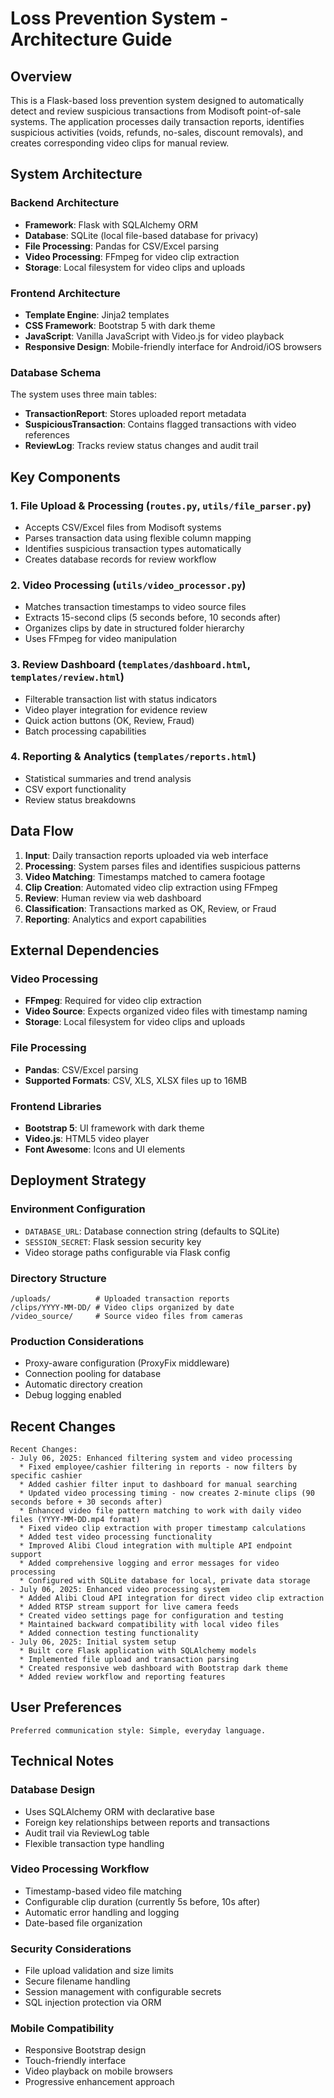 # Loss Prevention System - Architecture Guide

## Overview

This is a Flask-based loss prevention system designed to automatically detect and review suspicious transactions from Modisoft point-of-sale systems. The application processes daily transaction reports, identifies suspicious activities (voids, refunds, no-sales, discount removals), and creates corresponding video clips for manual review.

## System Architecture

### Backend Architecture
- **Framework**: Flask with SQLAlchemy ORM
- **Database**: SQLite (local file-based database for privacy)
- **File Processing**: Pandas for CSV/Excel parsing
- **Video Processing**: FFmpeg for video clip extraction
- **Storage**: Local filesystem for video clips and uploads

### Frontend Architecture
- **Template Engine**: Jinja2 templates
- **CSS Framework**: Bootstrap 5 with dark theme
- **JavaScript**: Vanilla JavaScript with Video.js for video playback
- **Responsive Design**: Mobile-friendly interface for Android/iOS browsers

### Database Schema
The system uses three main tables:
- **TransactionReport**: Stores uploaded report metadata
- **SuspiciousTransaction**: Contains flagged transactions with video references
- **ReviewLog**: Tracks review status changes and audit trail

## Key Components

### 1. File Upload & Processing (`routes.py`, `utils/file_parser.py`)
- Accepts CSV/Excel files from Modisoft systems
- Parses transaction data using flexible column mapping
- Identifies suspicious transaction types automatically
- Creates database records for review workflow

### 2. Video Processing (`utils/video_processor.py`)
- Matches transaction timestamps to video source files
- Extracts 15-second clips (5 seconds before, 10 seconds after)
- Organizes clips by date in structured folder hierarchy
- Uses FFmpeg for video manipulation

### 3. Review Dashboard (`templates/dashboard.html`, `templates/review.html`)
- Filterable transaction list with status indicators
- Video player integration for evidence review
- Quick action buttons (OK, Review, Fraud)
- Batch processing capabilities

### 4. Reporting & Analytics (`templates/reports.html`)
- Statistical summaries and trend analysis
- CSV export functionality
- Review status breakdowns

## Data Flow

1. **Input**: Daily transaction reports uploaded via web interface
2. **Processing**: System parses files and identifies suspicious patterns
3. **Video Matching**: Timestamps matched to camera footage
4. **Clip Creation**: Automated video clip extraction using FFmpeg
5. **Review**: Human review via web dashboard
6. **Classification**: Transactions marked as OK, Review, or Fraud
7. **Reporting**: Analytics and export capabilities

## External Dependencies

### Video Processing
- **FFmpeg**: Required for video clip extraction
- **Video Source**: Expects organized video files with timestamp naming
- **Storage**: Local filesystem for video clips and uploads

### File Processing
- **Pandas**: CSV/Excel parsing
- **Supported Formats**: CSV, XLS, XLSX files up to 16MB

### Frontend Libraries
- **Bootstrap 5**: UI framework with dark theme
- **Video.js**: HTML5 video player
- **Font Awesome**: Icons and UI elements

## Deployment Strategy

### Environment Configuration
- `DATABASE_URL`: Database connection string (defaults to SQLite)
- `SESSION_SECRET`: Flask session security key
- Video storage paths configurable via Flask config

### Directory Structure
```
/uploads/          # Uploaded transaction reports
/clips/YYYY-MM-DD/ # Video clips organized by date
/video_source/     # Source video files from cameras
```

### Production Considerations
- Proxy-aware configuration (ProxyFix middleware)
- Connection pooling for database
- Automatic directory creation
- Debug logging enabled

## Recent Changes

```
Recent Changes:
- July 06, 2025: Enhanced filtering system and video processing
  * Fixed employee/cashier filtering in reports - now filters by specific cashier
  * Added cashier filter input to dashboard for manual searching
  * Updated video processing timing - now creates 2-minute clips (90 seconds before + 30 seconds after)
  * Enhanced video file pattern matching to work with daily video files (YYYY-MM-DD.mp4 format)
  * Fixed video clip extraction with proper timestamp calculations
  * Added test video processing functionality
  * Improved Alibi Cloud integration with multiple API endpoint support
  * Added comprehensive logging and error messages for video processing
  * Configured with SQLite database for local, private data storage
- July 06, 2025: Enhanced video processing system
  * Added Alibi Cloud API integration for direct video clip extraction
  * Added RTSP stream support for live camera feeds
  * Created video settings page for configuration and testing
  * Maintained backward compatibility with local video files
  * Added connection testing functionality
- July 06, 2025: Initial system setup
  * Built core Flask application with SQLAlchemy models
  * Implemented file upload and transaction parsing
  * Created responsive web dashboard with Bootstrap dark theme
  * Added review workflow and reporting features
```

## User Preferences

```
Preferred communication style: Simple, everyday language.
```

## Technical Notes

### Database Design
- Uses SQLAlchemy ORM with declarative base
- Foreign key relationships between reports and transactions
- Audit trail via ReviewLog table
- Flexible transaction type handling

### Video Processing Workflow
- Timestamp-based video file matching
- Configurable clip duration (currently 5s before, 10s after)
- Automatic error handling and logging
- Date-based file organization

### Security Considerations
- File upload validation and size limits
- Secure filename handling
- Session management with configurable secrets
- SQL injection protection via ORM

### Mobile Compatibility
- Responsive Bootstrap design
- Touch-friendly interface
- Video playback on mobile browsers
- Progressive enhancement approach